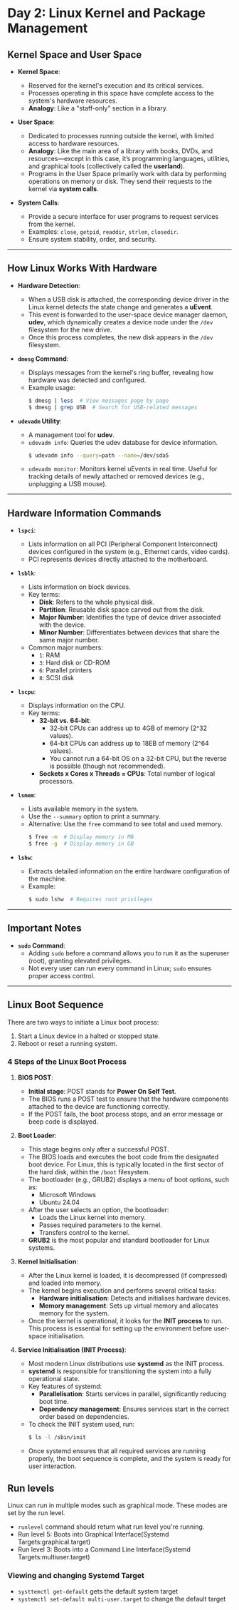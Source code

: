 # Day 2: Linux Kernel and Package Management

## Kernel Space and User Space

- **Kernel Space**:
  - Reserved for the kernel's execution and its critical services.
  - Processes operating in this space have complete access to the system's hardware resources.
  - **Analogy**: Like a "staff-only" section in a library.

- **User Space**:
  - Dedicated to processes running outside the kernel, with limited access to hardware resources.
  - **Analogy**: Like the main area of a library with books, DVDs, and resources—except in this case, it’s programming languages, utilities, and graphical tools (collectively called the **userland**).
  - Programs in the User Space primarily work with data by performing operations on memory or disk. They send their requests to the kernel via **system calls**.

- **System Calls**:
  - Provide a secure interface for user programs to request services from the kernel.
  - Examples: `close`, `getpid`, `readdir`, `strlen`, `closedir`.
  - Ensure system stability, order, and security.

---

## How Linux Works With Hardware

- **Hardware Detection**:
  - When a USB disk is attached, the corresponding device driver in the Linux kernel detects the state change and generates a **uEvent**.
  - This event is forwarded to the user-space device manager daemon, **udev**, which dynamically creates a device node under the `/dev` filesystem for the new drive.
  - Once this process completes, the new disk appears in the `/dev` filesystem.

- **`dmesg` Command**:
  - Displays messages from the kernel's ring buffer, revealing how hardware was detected and configured.
  - Example usage:
    ```bash
    $ dmesg | less  # View messages page by page
    $ dmesg | grep USB  # Search for USB-related messages
    ```

- **`udevadm` Utility**:
  - A management tool for **udev**.
  - `udevadm info`: Queries the udev database for device information.
    ```bash
    $ udevadm info --query=path --name=/dev/sda5
    ```
  - `udevadm monitor`: Monitors kernel uEvents in real time. Useful for tracking details of newly attached or removed devices (e.g., unplugging a USB mouse).

---

## Hardware Information Commands

- **`lspci`**:
  - Lists information on all PCI (Peripheral Component Interconnect) devices configured in the system (e.g., Ethernet cards, video cards).
  - PCI represents devices directly attached to the motherboard.

- **`lsblk`**:
  - Lists information on block devices.
  - Key terms:
    - **Disk**: Refers to the whole physical disk.
    - **Partition**: Reusable disk space carved out from the disk.
    - **Major Number**: Identifies the type of device driver associated with the device.
    - **Minor Number**: Differentiates between devices that share the same major number.
  - Common major numbers:
    - `1`: RAM
    - `3`: Hard disk or CD-ROM
    - `6`: Parallel printers
    - `8`: SCSI disk

- **`lscpu`**:
  - Displays information on the CPU.
  - Key terms:
    - **32-bit vs. 64-bit**:
      - 32-bit CPUs can address up to 4GB of memory (2^32 values).
      - 64-bit CPUs can address up to 18EB of memory (2^64 values).
      - You cannot run a 64-bit OS on a 32-bit CPU, but the reverse is possible (though not recommended).
    - **Sockets x Cores x Threads = CPUs**: Total number of logical processors.

- **`lsmem`**:
  - Lists available memory in the system.
  - Use the `--summary` option to print a summary.
  - Alternative: Use the `free` command to see total and used memory.
    ```bash
    $ free -m  # Display memory in MB
    $ free -g  # Display memory in GB
    ```

- **`lshw`**:
  - Extracts detailed information on the entire hardware configuration of the machine.
  - Example:
    ```bash
    $ sudo lshw  # Requires root privileges
    ```

---

## Important Notes

- **`sudo` Command**:
  - Adding `sudo` before a command allows you to run it as the superuser (root), granting elevated privileges.
  - Not every user can run every command in Linux; `sudo` ensures proper access control.
 
---

## Linux Boot Sequence

There are two ways to initiate a Linux boot process:
1. Start a Linux device in a halted or stopped state.
2. Reboot or reset a running system.

### 4 Steps of the Linux Boot Process

1. **BIOS POST**:
   - **Initial stage**: POST stands for **Power On Self Test**.
   - The BIOS runs a POST test to ensure that the hardware components attached to the device are functioning correctly.
   - If the POST fails, the boot process stops, and an error message or beep code is displayed.

2. **Boot Loader**:
   - This stage begins only after a successful POST.
   - The BIOS loads and executes the boot code from the designated boot device. For Linux, this is typically located in the first sector of the hard disk, within the `/boot` filesystem.
   - The bootloader (e.g., GRUB2) displays a menu of boot options, such as:
     - Microsoft Windows
     - Ubuntu 24.04
   - After the user selects an option, the bootloader:
     - Loads the Linux kernel into memory.
     - Passes required parameters to the kernel.
     - Transfers control to the kernel.
   - **GRUB2** is the most popular and standard bootloader for Linux systems.

3. **Kernel Initialisation**:
   - After the Linux kernel is loaded, it is decompressed (if compressed) and loaded into memory.
   - The kernel begins execution and performs several critical tasks:
     - **Hardware initialisation**: Detects and initialises hardware devices.
     - **Memory management**: Sets up virtual memory and allocates memory for the system.
   - Once the kernel is operational, it looks for the **INIT process** to run. This process is essential for setting up the environment before user-space initialisation.

4. **Service Initialisation (INIT Process)**:
   - Most modern Linux distributions use **systemd** as the INIT process.
   - **systemd** is responsible for transitioning the system into a fully operational state.
   - Key features of systemd:
     - **Parallelisation**: Starts services in parallel, significantly reducing boot time.
     - **Dependency management**: Ensures services start in the correct order based on dependencies.
   - To check the INIT system used, run:
     ```bash
     $ ls -l /sbin/init
     ```
   - Once systemd ensures that all required services are running properly, the boot sequence is complete, and the system is ready for user interaction.

## Run levels

Linux can run in multiple modes such as graphical mode. These modes are set by the run level.  
- `runlevel` command should return what run level you're running.
- Run level 5: Boots into Graphical Interface(Systemd Targets:graphical.target)
- Run level 3: Boots into a Command Line Interface(Systemd Targets:multiuser.target)

### Viewing and changing Systemd Target
- `systtemctl get-default` gets the default system target  
- `systemctl set-default multi-user.target` to change the default target
